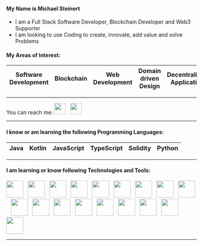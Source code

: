 #### My Name is Michael Steinert

- I am a Full Stack Software Developer, Blockchain Developer and Web3 Supporter
- I am looking to use Coding to create, innovate, add value and solve Problems

#### My Areas of Interest:
| Software Development | Blockchain | Web Development | Domain driven Design | Decentralized Application |
| --- | --- | --- | --- | --- |

- - -

<p>
You can reach me:
<a href="https://www.linkedin.com/in/michael-steinert-92207920b/"><img height="30" src="https://res.cloudinary.com/michael-steinert/image/upload/v1628977206/linkedin_z4pae0.png"></a>&nbsp;&nbsp;
<a href="http://steinert-michael.de/"><img height="30" src="https://res.cloudinary.com/michael-steinert/image/upload/v1628977242/web_j6zo1m.png"></a>
</p>

- - -

#### I know or am learning the following Programming Languages:

| Java  | Kotlin | JavaScript | TypeScript | Solidity | Python |
| --- | ---- | --- | --- | --- |--- |

- - -

#### I am learning or know following Technologies and Tools:

<p>
<a href="https://spring.io/"><img height="45" src="https://res.cloudinary.com/michael-steinert/image/upload/v1628976390/spring_rt6zwp.jpg"></a>&nbsp;&nbsp;
<a href="https://reactjs.org/"><img height="45" src="https://res.cloudinary.com/michael-steinert/image/upload/v1628976281/react.png"></a>&nbsp;&nbsp;
<a href="https://redux.js.org/"><img height="45" src="https://res.cloudinary.com/michael-steinert/image/upload/v1628976389/redux_zefn23.png"></a>&nbsp;&nbsp;
<a href="https://moralis.io/"><img height="45" src="https://res.cloudinary.com/michael-steinert/image/upload/v1633257050/moralis_e8wrlr.jpg"></a>&nbsp;&nbsp;  
<a href="https://www.trufflesuite.com/"><img height="45" src="https://res.cloudinary.com/michael-steinert/image/upload/v1628976389/truffle_lljenp.png"></a>&nbsp;&nbsp;
<a href="https://hardhat.org/"><img height="45" src="https://res.cloudinary.com/michael-steinert/image/upload/v1636808603/hardhat_ny9lyb.png"></a>&nbsp;&nbsp;  
<a href="https://web3js.readthedocs.io/en/v1.4.0/"><img height="45" src="https://res.cloudinary.com/michael-steinert/image/upload/v1628976390/web3_uvfrkk.png"></a>&nbsp;&nbsp;
<a href="https://ethereum.org/en/"><img height="45" src="https://res.cloudinary.com/michael-steinert/image/upload/v1628976390/ethereum_osmlpj.png"></a>&nbsp;&nbsp;
<a href="https://metamask.io/"><img height="45" src="https://res.cloudinary.com/michael-steinert/image/upload/v1628976389/metamask_yjyvwt.png"></a>&nbsp;&nbsp;
<a href="https://nodejs.org/en/"><img height="45" src="https://res.cloudinary.com/michael-steinert/image/upload/v1628976389/nodejs_n9stb7.png"></a>&nbsp;&nbsp;
<a href="https://www.npmjs.com/"><img height="45" src="https://res.cloudinary.com/michael-steinert/image/upload/v1628976389/npm_dx5otp.png"></a>&nbsp;&nbsp;
<a href="https://www.liferay.com/"><img height="45" src="https://res.cloudinary.com/michael-steinert/image/upload/v1628976593/liferay_biw0ri.png"></a>&nbsp;&nbsp;
<a href="https://mui.com/"><img height="45" width="45" src="https://res.cloudinary.com/michael-steinert/image/upload/v1633257796/materialui_if5r2d.png"></a>&nbsp;&nbsp; 
<a href="https://getbootstrap.com/"><img height="45" src="https://res.cloudinary.com/michael-steinert/image/upload/v1628976390/bootstrap_qpza47.jpg"></a>&nbsp;&nbsp;
<a href="https://www.mongodb.com/ "><img height="45" src="https://res.cloudinary.com/michael-steinert/image/upload/v1628976389/mongo_rch2jl.png"></a>&nbsp;&nbsp;
<a href="https://www.postgresql.org/"><img height="45" src="https://res.cloudinary.com/michael-steinert/image/upload/v1628977478/postgres_ubs3bw.png"></a>&nbsp;&nbsp;
<a href="https://expressjs.com/"><img height="45" src="https://res.cloudinary.com/michael-steinert/image/upload/v1628976389/express_c06wth.png"></a>&nbsp;&nbsp;
<a href="https://graphql.org/"><img height="45" src="https://res.cloudinary.com/michael-steinert/image/upload/v1628976389/graphql_zeqfx1.png"></a>
</p>

- - -
